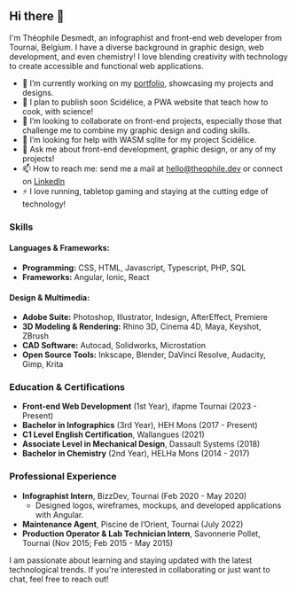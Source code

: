 ## Hi there 👋

I'm Théophile Desmedt, an infographist and front-end web developer from Tournai, Belgium. I have a diverse background in graphic design, web development, and even chemistry! I love blending creativity with technology to create accessible and functional web applications.

- 🔭 I’m currently working on my [portfolio](https://theophile.dev), showcasing my projects and designs.
- 🌱 I plan to publish soon Scidélice, a PWA website that teach how to cook, with science!
- 👯 I’m looking to collaborate on front-end projects, especially those that challenge me to combine my graphic design and coding skills.
- 🤔 I’m looking for help with WASM sqlite for my project Scidélice.
- 💬 Ask me about front-end development, graphic design, or any of my projects!
- 📫 How to reach me: send me a mail at hello@theophile.dev or connect on [LinkedIn](https://www.linkedin.com/in/theophile-desmedt)
- ⚡ I love running, tabletop gaming and staying at the cutting edge of technology!

### Skills

#### Languages & Frameworks:
- **Programming:** CSS, HTML, Javascript, Typescript, PHP, SQL
- **Frameworks:** Angular, Ionic, React

#### Design & Multimedia:
- **Adobe Suite:** Photoshop, Illustrator, Indesign, AfterEffect, Premiere
- **3D Modeling & Rendering:** Rhino 3D, Cinema 4D, Maya, Keyshot, ZBrush
- **CAD Software:** Autocad, Solidworks, Microstation
- **Open Source Tools:** Inkscape, Blender, DaVinci Resolve, Audacity, Gimp, Krita

### Education & Certifications
- **Front-end Web Development** (1st Year), ifapme Tournai (2023 - Present)
- **Bachelor in Infographics** (3rd Year), HEH Mons (2017 - Present)
- **C1 Level English Certification**, Wallangues (2021)
- **Associate Level in Mechanical Design**, Dassault Systems (2018)
- **Bachelor in Chemistry** (2nd Year), HELHa Mons (2014 - 2017)

### Professional Experience
- **Infographist Intern**, BizzDev, Tournai (Feb 2020 - May 2020)
  - Designed logos, wireframes, mockups, and developed applications with Angular.
- **Maintenance Agent**, Piscine de l’Orient, Tournai (July 2022)
- **Production Operator & Lab Technician Intern**, Savonnerie Pollet, Tournai (Nov 2015; Feb 2015 - May 2015)

I am passionate about learning and staying updated with the latest technological trends. If you're interested in collaborating or just want to chat, feel free to reach out!

<!--

![Théophile's GitHub stats](https://github-readme-stats.vercel.app/api?username=DesignThinkerer&show_icons=true&theme=radical)

[![Top Langs](https://github-readme-stats.vercel.app/api/top-langs/?username=DesignThinkerer&layout=compact&theme=radical)](https://github.com/anuraghazra/github-readme-stats)
